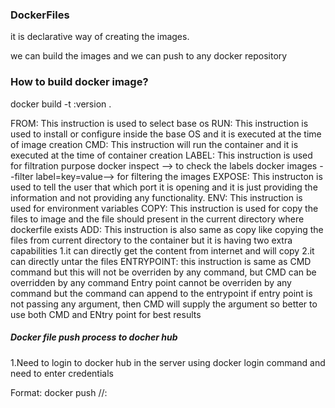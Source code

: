 ### DockerFiles

it is declarative way of creating the images.

we can build the images and we can push to any docker repository

### How to build docker image?

docker build -t <image-name>:version .

FROM: This instruction is used to select base os
RUN: This instruction is used to install or configure inside the base OS and it is executed at the time of image creation
CMD: This instruction will run the container and it is executed at the time of container creation
LABEL: This instruction is used for filtration purpose
docker inspect <image-id>--> to check the labels
docker images --filter label=key=value--> for filtering the images
EXPOSE: This instructon is used to tell the user that which port it is opening and it is just providing the information and not providing any functionality.
ENV: This instruction is used for environment variables
COPY: This instruction is used for copy the files to image and the file should present in the current directory where dockerfile exists
ADD: This instruction is also same as copy like copying the files from current directory to the container but it is having two extra capabilities
1.it can directly get the content from internet and will copy 
2.it can directly untar the files 
ENTRYPOINT: this instruction is same as CMD command but this will not be overriden by any command, but CMD can be overridden by any command
Entry point cannot be overriden by any command but the command can append to the entrypoint
if entry point is not passing any argument, then CMD will supply the argument so better to use both CMD and ENtry point for best results

##### Docker file push process to docher hub
1.Need to login to docker hub in the server using docker login command and need to enter credentials

Format: docker push <URL>/<user-name>/<image-name>:<version>

